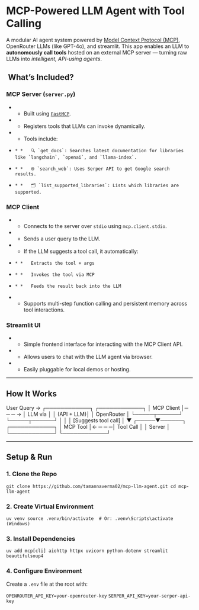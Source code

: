 # MCP-Powered LLM Agent with Tool Calling

A modular AI agent system powered by [Model Context Protocol (MCP)](https://modelcontext.org/), OpenRouter LLMs (like GPT-4o), and streamlit. This app enables an LLM to **autonomously call tools** hosted on an external MCP server — turning raw LLMs into _intelligent, API-using agents_.


##  What’s Included?

### MCP Server (`server.py`)

* *   Built using [`FastMCP`](https://github.com/modelcontext/mcp).   
* *   Registers tools that LLMs can invoke dynamically. 
* *   Tools include:
  
*     * *   🔍 `get_docs`: Searches latest documentation for libraries like `langchain`, `openai`, and `llama-index`.   
*     * *   🌐 `search_web`: Uses Serper API to get Google search results. 
*     * *   🗂 `list_supported_libraries`: Lists which libraries are supported.
   

### MCP Client

* *   Connects to the server over `stdio` using `mcp.client.stdio`.
* *   Sends a user query to the LLM.
* *   If the LLM suggests a tool call, it automatically:
*     * *   Extracts the tool + args   
*     * *   Invokes the tool via MCP 
*     * *   Feeds the result back into the LLM   
* *   Supports multi-step function calling and persistent memory across tool interactions.


### Streamlit UI 

* *   Simple frontend interface for interacting with the MCP Client API.
* *   Allows users to chat with the LLM agent via browser.
* *   Easily pluggable for local demos or hosting.


* * *

## How It Works
User Query → ┌────────────┐      ┌────────────┐
              │ MCP Client │─ ─ ─ → │ LLM via    │
              │ (API + LLM)│      │ OpenRouter │
              └─────┬──────┘      └─────┬──────┘
                    │                   │
                    │ [Suggests tool call]
                    │                   ▼
              ┌─────▼──────┐      ┌────────────┐
              │  MCP Tool  │← ─ ─ ─│ Tool Call  │
              │   Server   │      └────────────┘
              └────────────┘

* * *

## Setup & Run

### 1\. Clone the Repo

`git clone https://github.com/tamannaverma02/mcp-llm-agent.git cd mcp-llm-agent`

### 2\. Create Virtual Environment

`uv venv source .venv/bin/activate  # Or: .venv\Scripts\activate (Windows)`

### 3\. Install Dependencies

`uv add mcp[cli] aiohttp httpx uvicorn python-dotenv streamlit beautifulsoup4`


### 4\. Configure Environment

Create a `.env` file at the root with:

`OPENROUTER_API_KEY=your-openrouter-key`
`SERPER_API_KEY=your-serper-api-key`